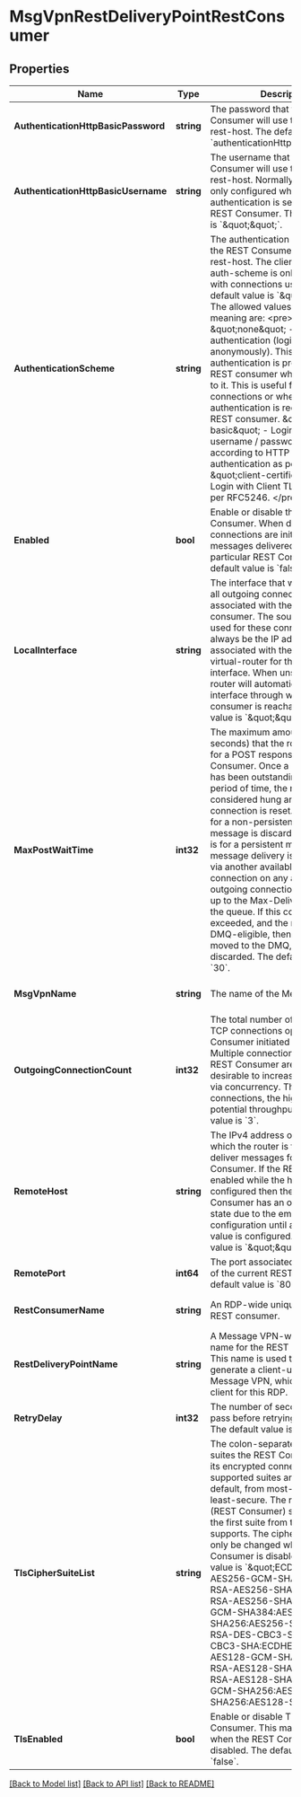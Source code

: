 # MsgVpnRestDeliveryPointRestConsumer

## Properties
Name | Type | Description | Notes
------------ | ------------- | ------------- | -------------
**AuthenticationHttpBasicPassword** | **string** | The password that the REST Consumer will use to login to the rest-host. The default is to have no &#x60;authenticationHttpBasicPassword&#x60;. | [optional] [default to null]
**AuthenticationHttpBasicUsername** | **string** | The username that the REST Consumer will use to login to the rest-host. Normally a username is only configured when basic authentication is selected for the REST Consumer. The default value is &#x60;\&quot;\&quot;&#x60;. | [optional] [default to null]
**AuthenticationScheme** | **string** | The authentication scheme used by the REST Consumer to login to the rest-host. The client-certificate auth-scheme is only compatible with connections using TLS. The default value is &#x60;\&quot;none\&quot;&#x60;. The allowed values and their meaning are:  &lt;pre&gt; \&quot;none\&quot; - Login with no authentication (login anonymously). This means no authentication is provided to the REST consumer when connecting to it. This is useful for anonymous connections or when no authentication is required by the REST consumer. \&quot;http-basic\&quot; - Login with simple username / password credentials according to HTTP Basic authentication as per RFC2616. \&quot;client-certificate\&quot; - Login with Client TLS certificate as per RFC5246. &lt;/pre&gt;  | [optional] [default to null]
**Enabled** | **bool** | Enable or disable this REST Consumer. When disabled, no connections are initiated or messages delivered to this particular REST Consumer. The default value is &#x60;false&#x60;. | [optional] [default to null]
**LocalInterface** | **string** | The interface that will be used for all outgoing connections associated with the given REST consumer. The source IP address used for these connections will always be the IP address associated with the AD-enabled virtual-router for the specified interface. When unspecified the router will automatically choose an interface through which the REST consumer is reachable. The default value is &#x60;\&quot;\&quot;&#x60;. | [optional] [default to null]
**MaxPostWaitTime** | **int32** | The maximum amount of time (in seconds) that the router will wait for a POST response from the REST Consumer. Once a POST operation has been outstanding for this period of time, the request is considered hung and the TCP connection is reset. If this POST is for a non-persistent message, the message is discarded. If this POST is for a persistent message, then message delivery is re-attempted via another available outgoing connection on any available outgoing connection for that RDP, up to the Max-Delivery-Count on the queue. If this count is exceeded, and the message is DMQ-eligible, then this message is moved to the DMQ, otherwise it is discarded. The default value is &#x60;30&#x60;. | [optional] [default to null]
**MsgVpnName** | **string** | The name of the Message VPN. | [optional] [default to null]
**OutgoingConnectionCount** | **int32** | The total number of concurrent TCP connections open to this REST Consumer initiated by the router. Multiple connections to a single REST Consumer are typically desirable to increase throughput via concurrency. The more connections, the higher the potential throughput. The default value is &#x60;3&#x60;. | [optional] [default to null]
**RemoteHost** | **string** | The IPv4 address or DNS name to which the router is to connect to deliver messages for this REST Consumer. If the REST Consumer is enabled while the host value is not configured then the REST Consumer has an operational Down state due to the empty host configuration until a usable host value is configured. The default value is &#x60;\&quot;\&quot;&#x60;. | [optional] [default to null]
**RemotePort** | **int64** | The port associated with the host of the current REST Consumer. The default value is &#x60;8080&#x60;. | [optional] [default to null]
**RestConsumerName** | **string** | An RDP-wide unique name for the REST consumer. | [optional] [default to null]
**RestDeliveryPointName** | **string** | A Message VPN-wide unique name for the REST Delivery Point. This name is used to auto-generate a client-username in this Message VPN, which is used by the client for this RDP. | [optional] [default to null]
**RetryDelay** | **int32** | The number of seconds that must pass before retrying a connection. The default value is &#x60;3&#x60;. | [optional] [default to null]
**TlsCipherSuiteList** | **string** | The colon-separated list of cipher-suites the REST Consumer uses in its encrypted connection. All supported suites are included by default, from most-secure to least-secure. The remote server (REST Consumer) should choose the first suite from this list that it supports. The cipher-suite list can only be changed when the REST Consumer is disabled. The default value is &#x60;\&quot;ECDHE-RSA-AES256-GCM-SHA384:ECDHE-RSA-AES256-SHA384:ECDHE-RSA-AES256-SHA:AES256-GCM-SHA384:AES256-SHA256:AES256-SHA:ECDHE-RSA-DES-CBC3-SHA:DES-CBC3-SHA:ECDHE-RSA-AES128-GCM-SHA256:ECDHE-RSA-AES128-SHA256:ECDHE-RSA-AES128-SHA:AES128-GCM-SHA256:AES128-SHA256:AES128-SHA\&quot;&#x60;. | [optional] [default to null]
**TlsEnabled** | **bool** | Enable or disable TLS for the REST Consumer. This may only be done when the REST Consumer is disabled. The default value is &#x60;false&#x60;. | [optional] [default to null]

[[Back to Model list]](../README.md#documentation-for-models) [[Back to API list]](../README.md#documentation-for-api-endpoints) [[Back to README]](../README.md)



